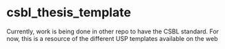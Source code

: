# csbl_thesis_template
Currently, work is being done in other repo to have the CSBL standard. For now, this is a resource of the different USP templates available on the web
